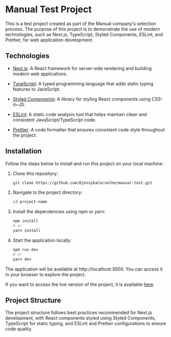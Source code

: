 # Manual Test Project

This is a test project created as part of the Manual company's selection process. The purpose of this project is to demonstrate the use of modern technologies, such as Next.js, TypeScript, Styled Components, ESLint, and Prettier, for web application development.

## Technologies

- [Next.js](https://nextjs.org/): A React framework for server-side rendering and building modern web applications.

- [TypeScript](https://www.typescriptlang.org/): A typed programming language that adds static typing features to JavaScript.

- [Styled Components](https://styled-components.com/): A library for styling React components using CSS-in-JS.

- [ESLint](https://eslint.org/): A static code analysis tool that helps maintain clean and consistent JavaScript/TypeScript code.

- [Prettier](https://prettier.io/): A code formatter that ensures consistent code style throughout the project.

## Installation

Follow the steps below to install and run this project on your local machine:

1. Clone this repository:

   ```bash
   git clone https://github.com/DjessykaCarvalho/manual-test.git

   ```

2. Navigate to the project directory:

   ```bash
   cd project-name

   ```

3. Install the dependencies using npm or yarn:

   ```bash
   npm install
   # or
   yarn install

   ```

4. Start the application locally:

   ```bash
   npm run dev
   # or
   yarn dev
   ```

The application will be available at http://localhost:3000. You can access it in your browser to explore the project.

If you want to access the live version of the project, it is available [here](https://manual-test-olive.vercel.app/).

## Project Structure

The project structure follows best practices recommended for Next.js development, with React components styled using Styled Components, TypeScript for static typing, and ESLint and Prettier configurations to ensure code quality.
